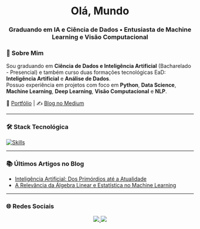 <h1 align="center">Olá, Mundo</h1>
<h3 align="center">Graduando em IA e Ciência de Dados • Entusiasta de Machine Learning e Visão Computacional</h3>

### 🧠 Sobre Mim
Sou graduando em **Ciência de Dados e Inteligência Artificial** (Bacharelado - Presencial) e também curso duas formações tecnológicas EaD: **Inteligência Artificial** e **Análise de Dados**.  
Possuo experiência em projetos com foco em **Python**, **Data Science**, **Machine Learning**, **Deep Learning**, **Visão Computacional** e **NLP**.

📎 [Portfólio](https://lucasdnoronha.github.io/site-pessoal/) | ✍️ [Blog no Medium](https://medium.com/@lucasdiasnoronha1)

---

### 🛠️ Stack Tecnológica
[![Skills](https://skillicons.dev/icons?i=py,tensorflow,pytorch,sklearn,opencv,linux,bash,docker,git,githubactions,jenkins,aws,azure,anaconda,vim)](https://skillicons.dev)

---

### 📚 Últimos Artigos no Blog
- [Inteligência Artificial: Dos Primórdios até a Atualidade](https://medium.com/@lucasdiasnoronha1/inteligência-artificial-dos-primórdios-até-a-atualidade-afb6b7af8451)  
- [A Relevância da Álgebra Linear e Estatística no Machine Learning](https://medium.com/@lucasdiasnoronha1/entendendo-a-relevância-da-álgebra-linear-e-estatística-para-o-aprendizado-de-máquina-907df28655ff)

---

### 🌐 Redes Sociais

<p align="center">
  <a href="https://www.linkedin.com/in/lucasdiasnoronha" target="_blank">
    <img src="https://img.shields.io/badge/-LinkedIn-blue?style=for-the-badge&logo=Linkedin&logoColor=white" />
  </a>
  <a href="https://open.spotify.com/user/31rilxk7zcpbmuvopihjuufn5ziu?si=85759a75869846eb" target="_blank">
    <img src="https://img.shields.io/badge/-Spotify-1DB954?style=for-the-badge&logo=spotify&logoColor=white" />
  </a>
</p>

